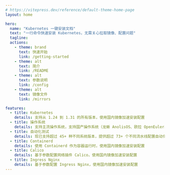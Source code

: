 ```yaml
---
# https://vitepress.dev/reference/default-theme-home-page
layout: home

hero:
  name: "Kubernetes 一键安装文档"
  text: "一行命令快速安装 Kubernetes，无需关心拉取镜像、配置问题"
  tagline:
  actions:
    - theme: brand
      text: 快速开始
      link: /getting-started
    - theme: alt
      text: 简介
      link: /README
    - theme: alt
      text: 参数说明
      link: /config
    - theme: alt
      text: 镜像文件
      link: /mirrors

features:
  - title: Kubernetes
    details: 支持从 1.24 到 1.31 的所有版本，使用国内镜像加速安装配置
  - title: 操作系统
    details: 支持主流操作系统，支持国产操作系统（龙蜥 AnolisOS、欧拉 OpenEuler、银河麒麟 Kylin、开放麒麟 OpenKylin、优麒麟 Ubuntu Kylin、深度 Deepin 等）
  - title: 自动化测试
    details: 现已支持超过 45+ 种不同系统版本，提供超过 73+ 个不同流水线配置自动化测试 Kubernetes 安装
  - title: Containerd
    details: 使用 Containerd 作为容器运行时，使用国内镜像加速安装配置
  - title: Calico
    details: 基于参数配置网络插件 Calico，使用国内镜像加速安装配置
  - title: Ingress Nginx
    details: 基于参数配置 Ingress Nginx，使用国内镜像加速安装配置
---
```


